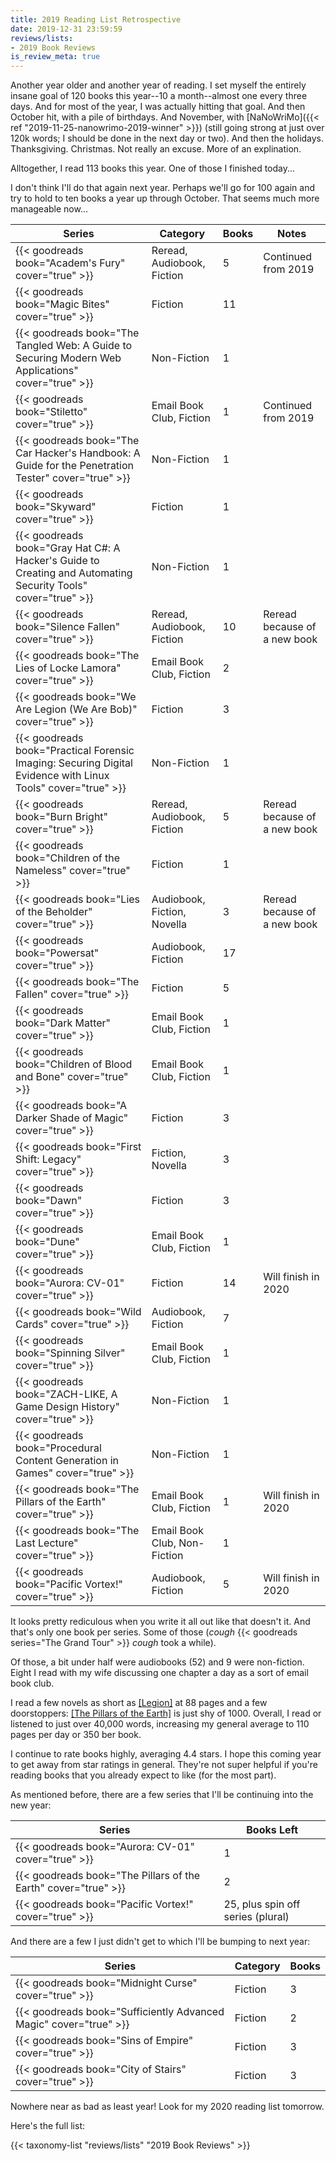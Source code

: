 ```yaml
---
title: 2019 Reading List Retrospective
date: 2019-12-31 23:59:59
reviews/lists:
- 2019 Book Reviews
is_review_meta: true
---
```

Another year older and another year of reading. I set myself the entirely insane goal of 120 books this year--10 a month--almost one every three days. And for most of the year, I was actually hitting that goal. And then October hit, with a pile of birthdays. And November, with [NaNoWriMo]({{< ref "2019-11-25-nanowrimo-2019-winner" >}}) (still going strong at just over 120k words; I should be done in the next day or two). And then the holidays. Thanksgiving. Christmas. Not really an excuse. More of an explination. 

Alltogether, I read 113 books this year. One of those I finished today...

I don't think I'll do that again next year. Perhaps we'll go for 100 again and try to hold to ten books a year up through October. That seems much more manageable now...

<!--more-->

| Series | Category | Books | Notes |
|--------|----------|-------|-------|
| {{< goodreads book="Academ's Fury" cover="true" >}} | Reread, Audiobook, Fiction | 5 | Continued from 2019 |
| {{< goodreads book="Magic Bites" cover="true" >}} | Fiction | 11 |
| {{< goodreads book="The Tangled Web: A Guide to Securing Modern Web Applications" cover="true" >}} | Non-Fiction | 1 |
| {{< goodreads book="Stiletto" cover="true" >}} | Email Book Club, Fiction | 1 | Continued from 2019 |
| {{< goodreads book="The Car Hacker's Handbook: A Guide for the Penetration Tester" cover="true" >}} | Non-Fiction | 1 |
| {{< goodreads book="Skyward" cover="true" >}} | Fiction | 1 |
| {{< goodreads book="Gray Hat C#: A Hacker's Guide to Creating and Automating Security Tools" cover="true" >}} | Non-Fiction | 1 |
| {{< goodreads book="Silence Fallen" cover="true" >}} | Reread, Audiobook, Fiction | 10 | Reread because of a new book |
| {{< goodreads book="The Lies of Locke Lamora" cover="true" >}} | Email Book Club, Fiction | 2 |
| {{< goodreads book="We Are Legion (We Are Bob)" cover="true" >}} | Fiction | 3 | 
| {{< goodreads book="Practical Forensic Imaging: Securing Digital Evidence with Linux Tools" cover="true" >}} | Non-Fiction | 1 |
| {{< goodreads book="Burn Bright" cover="true" >}} | Reread, Audiobook, Fiction | 5 | Reread because of a new book | 
| {{< goodreads book="Children of the Nameless" cover="true" >}} | Fiction | 1 |
| {{< goodreads book="Lies of the Beholder" cover="true" >}} | Audiobook, Fiction, Novella | 3 | Reread because of a new book |
| {{< goodreads book="Powersat" cover="true" >}} | Audiobook, Fiction | 17 |
| {{< goodreads book="The Fallen" cover="true" >}} | Fiction | 5 |
| {{< goodreads book="Dark Matter" cover="true" >}} | Email Book Club, Fiction | 1 | 
| {{< goodreads book="Children of Blood and Bone" cover="true" >}} | Email Book Club, Fiction | 1 |
| {{< goodreads book="A Darker Shade of Magic" cover="true" >}} | Fiction | 3 |
| {{< goodreads book="First Shift: Legacy" cover="true" >}} | Fiction, Novella | 3 | 
| {{< goodreads book="Dawn" cover="true" >}} | Fiction | 3 |
| {{< goodreads book="Dune" cover="true" >}} | Email Book Club, Fiction | 1 |
| {{< goodreads book="Aurora: CV-01" cover="true" >}} | Fiction | 14 | Will finish in 2020 |
| {{< goodreads book="Wild Cards" cover="true" >}} | Audiobook, Fiction | 7 |
| {{< goodreads book="Spinning Silver" cover="true" >}} | Email Book Club, Fiction | 1 |
| {{< goodreads book="ZACH-LIKE, A Game Design History" cover="true" >}} | Non-Fiction | 1 |
| {{< goodreads book="Procedural Content Generation in Games" cover="true" >}} | Non-Fiction | 1 |
| {{< goodreads book="The Pillars of the Earth" cover="true" >}} | Email Book Club, Fiction | 1 | Will finish in 2020 |
| {{< goodreads book="The Last Lecture" cover="true" >}} | Email Book Club, Non-Fiction | 1 |
| {{< goodreads book="Pacific Vortex!" cover="true" >}} | Audiobook, Fiction | 5 | Will finish in 2020 |

It looks pretty rediculous when you write it all out like that doesn't it. And that's only one book per series. Some of those (*cough* {{< goodreads series="The Grand Tour" >}} *cough* took a while). 

Of those, a bit under half were audiobooks (52) and 9 were non-fiction. Eight I read with my wife discussing one chapter a day as a sort of email book club. 

I read a few novels as short as [[Legion]]() at 88 pages and a few doorstoppers: [[The Pillars of the Earth]]() is just shy of 1000. Overall, I read or listened to just over 40,000 words, increasing my general average to 110 pages per day or 350 ber book. 

I continue to rate books highly, averaging 4.4 stars. I hope this coming year to get away from star ratings in general. They're not super helpful if you're reading books that you already expect to like (for the most part). 

As mentioned before, there are a few series that I'll be continuing into the new year:

| Series | Books Left |
|--------|------------|
| {{< goodreads book="Aurora: CV-01" cover="true" >}} | 1
| {{< goodreads book="The Pillars of the Earth" cover="true" >}} | 2 |
| {{< goodreads book="Pacific Vortex!" cover="true" >}} | 25, plus spin off series (plural) |

And there are a few I just didn't get to which I'll be bumping to next year:

| Series | Category | Books |
|--------|----------|-------|
| {{< goodreads book="Midnight Curse" cover="true" >}} | Fiction | 3 |
| {{< goodreads book="Sufficiently Advanced Magic" cover="true" >}} | Fiction | 2 |
| {{< goodreads book="Sins of Empire" cover="true" >}} | Fiction | 3 |
| {{< goodreads book="City of Stairs" cover="true" >}} | Fiction | 3 |

Nowhere near as bad as least year! Look for my 2020 reading list tomorrow. 

Here's the full list:

{{< taxonomy-list "reviews/lists" "2019 Book Reviews" >}}
